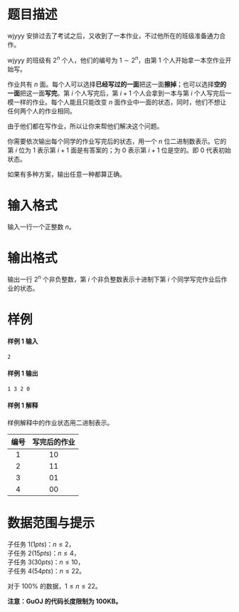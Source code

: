 
# 题目描述

wjyyy 安排过去了考试之后，又收到了一本作业，不过他所在的班级准备通力合作。

wjyyy 的班级有 $2^n$ 个人，他们的编号为 $1\sim 2^n$，由第 $1$ 个人开始拿一本空作业开始写。

作业共有 $n$ 面。每个人可以选择**已经写过的一面**把这一面**擦掉**；也可以选择**空的一面**把这一面**写完**。第 $i$ 个人写完后，第 $i+1$ 个人会拿到一本与第 $i$ 个人写完后一模一样的作业。每个人能且只能改变 $n$ 面作业中一面的状态，同时，他们不想让任何两个人的作业相同。

由于他们都在写作业，所以让你来帮他们解决这个问题。

你需要依次输出每个同学的作业写完后的状态，用一个 $n$ 位二进制数表示。它的第 $i$ 位为 $1$ 表示第 $i+1$ 面是有答案的；为 $0$ 表示第 $i+1$ 位是空的。即 $0$ 代表初始状态。

如果有多种方案，输出任意一种都算正确。

# 输入格式

输入一行一个正整数 $n$。

# 输出格式

输出一行 $2^n$ 个非负整数，第 $i$ 个非负整数表示十进制下第 $i$ 个同学写完作业后作业的状态。

# 样例

#### 样例 1 输入
```plain
2
```

#### 样例 1 输出
```plain
1 3 2 0
```

#### 样例 1 解释

样例解释中的作业状态用二进制表示。

|编号|写完后的作业|
|:-:|:-:|
|$1$|$10$|
|$2$|$11$|
|$3$|$01$|
|$4$|$00$|

# 数据范围与提示

子任务 $1(1pts)$：$n\le 2$，  
子任务 $2(15pts)$：$n\le 4$，  
子任务 $3(30pts)$：$n\le 10$，  
子任务 $4(54pts)$：$n\le 22$。

对于 $100\%$ 的数据，$1\le n\le 22$。

**注意：GuOJ 的代码长度限制为 100KB。**

